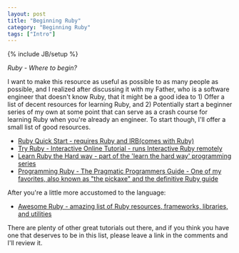 ```yaml
---
layout: post
title: "Beginning Ruby"
category: "Beginning Ruby"
tags: ["Intro"]
---
```

{% include JB/setup %}

*Ruby - Where to begin?*

I want to make this resource as useful as possible to as many people as possible, and I realized after discussing it with my Father, who is a software engineer that
doesn't know Ruby, that it might be a good idea to 1) Offer a list of decent resources for learning Ruby, and 2) Potentially start a beginner series of my own at
some point that can serve as a crash course for learning Ruby when you're already an engineer. To start though, I'll offer a small list of good resources.

* [Ruby Quick Start - requires Ruby and IRB(comes with Ruby)](https://www.ruby-lang.org/en/documentation/quickstart/)
* [Try Ruby - Interactive Online Tutorial - runs Interactive Ruby remotely](http://tryruby.org/levels/1/challenges/0)
* [Learn Ruby the Hard way - part of the 'learn the hard way' programming series](http://learnrubythehardway.org/book/)
* [Programming Ruby - The Pragmatic Programmers Guide - One of my favorites, also known as "the pickaxe" and the definitive Ruby guide](http://ruby-doc.com/docs/ProgrammingRuby/)

After you're a little more accustomed to the language:

* [Awesome Ruby - amazing list of Ruby resources, frameworks, libraries, and utilities](https://github.com/markets/awesome-ruby)

There are plenty of other great tutorials out there, and if you think you have one that deserves to be in this list, please leave a link in the comments and I'll review it.

